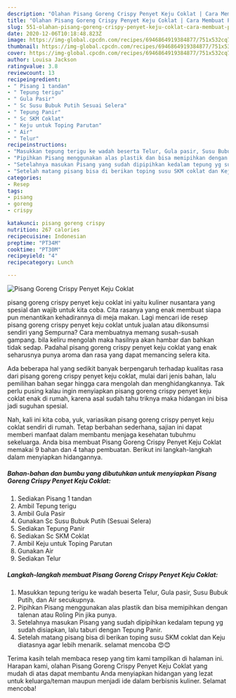 ```yaml
---
description: "Olahan Pisang Goreng Crispy Penyet Keju Coklat | Cara Membuat Pisang Goreng Crispy Penyet Keju Coklat Yang Lezat Sekali"
title: "Olahan Pisang Goreng Crispy Penyet Keju Coklat | Cara Membuat Pisang Goreng Crispy Penyet Keju Coklat Yang Lezat Sekali"
slug: 551-olahan-pisang-goreng-crispy-penyet-keju-coklat-cara-membuat-pisang-goreng-crispy-penyet-keju-coklat-yang-lezat-sekali
date: 2020-12-06T10:18:48.823Z
image: https://img-global.cpcdn.com/recipes/6946864919384877/751x532cq70/pisang-goreng-crispy-penyet-keju-coklat-foto-resep-utama.jpg
thumbnail: https://img-global.cpcdn.com/recipes/6946864919384877/751x532cq70/pisang-goreng-crispy-penyet-keju-coklat-foto-resep-utama.jpg
cover: https://img-global.cpcdn.com/recipes/6946864919384877/751x532cq70/pisang-goreng-crispy-penyet-keju-coklat-foto-resep-utama.jpg
author: Louisa Jackson
ratingvalue: 3.8
reviewcount: 13
recipeingredient:
- " Pisang 1 tandan"
- " Tepung terigu"
- " Gula Pasir"
- " Sc Susu Bubuk Putih Sesuai Selera"
- " Tepung Panir"
- " Sc SKM Coklat"
- " Keju untuk Toping Parutan"
- " Air"
- " Telur"
recipeinstructions:
- "Masukkan tepung terigu ke wadah beserta Telur, Gula pasir, Susu Bubuk Putih, dan Air secukupnya."
- "Pipihkan Pisang menggunakan alas plastik dan bisa memipihkan dengan talenan atau Roling Pin jika punya."
- "Setelahnya masukan Pisang yang sudah dipipihkan kedalam tepung yg sudah disiapkan, lalu taburi dengan Tepung Panir."
- "Setelah matang pisang bisa di berikan toping susu SKM coklat dan Keju diatasnya agar lebih menarik. selamat mencoba 😍😊"
categories:
- Resep
tags:
- pisang
- goreng
- crispy

katakunci: pisang goreng crispy 
nutrition: 267 calories
recipecuisine: Indonesian
preptime: "PT34M"
cooktime: "PT30M"
recipeyield: "4"
recipecategory: Lunch

---
```



![Pisang Goreng Crispy Penyet Keju Coklat](https://img-global.cpcdn.com/recipes/6946864919384877/751x532cq70/pisang-goreng-crispy-penyet-keju-coklat-foto-resep-utama.jpg)


pisang goreng crispy penyet keju coklat ini yaitu kuliner nusantara yang spesial dan wajib untuk kita coba. Cita rasanya yang enak membuat siapa pun menantikan kehadirannya di meja makan.
Lagi mencari ide resep pisang goreng crispy penyet keju coklat untuk jualan atau dikonsumsi sendiri yang Sempurna? Cara membuatnya memang susah-susah gampang. bila keliru mengolah maka hasilnya akan hambar dan bahkan tidak sedap. Padahal pisang goreng crispy penyet keju coklat yang enak seharusnya punya aroma dan rasa yang dapat memancing selera kita.



Ada beberapa hal yang sedikit banyak berpengaruh terhadap kualitas rasa dari pisang goreng crispy penyet keju coklat, mulai dari jenis bahan, lalu pemilihan bahan segar hingga cara mengolah dan menghidangkannya. Tak perlu pusing kalau ingin menyiapkan pisang goreng crispy penyet keju coklat enak di rumah, karena asal sudah tahu triknya maka hidangan ini bisa jadi suguhan spesial.


Nah, kali ini kita coba, yuk, variasikan pisang goreng crispy penyet keju coklat sendiri di rumah. Tetap berbahan sederhana, sajian ini dapat memberi manfaat dalam membantu menjaga kesehatan tubuhmu sekeluarga. Anda bisa membuat Pisang Goreng Crispy Penyet Keju Coklat memakai 9 bahan dan 4 tahap pembuatan. Berikut ini langkah-langkah dalam menyiapkan hidangannya.

<!--inarticleads1-->

##### Bahan-bahan dan bumbu yang dibutuhkan untuk menyiapkan Pisang Goreng Crispy Penyet Keju Coklat:

1. Sediakan  Pisang 1 tandan
1. Ambil  Tepung terigu
1. Ambil  Gula Pasir
1. Gunakan  Sc Susu Bubuk Putih (Sesuai Selera)
1. Sediakan  Tepung Panir
1. Sediakan  Sc SKM Coklat
1. Ambil  Keju untuk Toping Parutan
1. Gunakan  Air
1. Sediakan  Telur




<!--inarticleads2-->

##### Langkah-langkah membuat Pisang Goreng Crispy Penyet Keju Coklat:

1. Masukkan tepung terigu ke wadah beserta Telur, Gula pasir, Susu Bubuk Putih, dan Air secukupnya.
1. Pipihkan Pisang menggunakan alas plastik dan bisa memipihkan dengan talenan atau Roling Pin jika punya.
1. Setelahnya masukan Pisang yang sudah dipipihkan kedalam tepung yg sudah disiapkan, lalu taburi dengan Tepung Panir.
1. Setelah matang pisang bisa di berikan toping susu SKM coklat dan Keju diatasnya agar lebih menarik. selamat mencoba 😍😊




Terima kasih telah membaca resep yang tim kami tampilkan di halaman ini. Harapan kami, olahan Pisang Goreng Crispy Penyet Keju Coklat yang mudah di atas dapat membantu Anda menyiapkan hidangan yang lezat untuk keluarga/teman maupun menjadi ide dalam berbisnis kuliner. Selamat mencoba!
